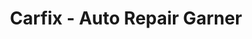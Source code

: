 ---
title: "Carfix - Auto Repair Garner"
url: /garner/carfix-auto-repair-garner/
shop: Autowerkstatt
---